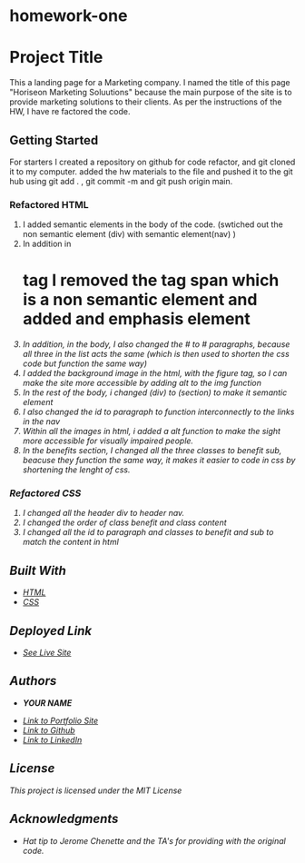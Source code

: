 # homework-one
# Project Title
This a landing page for a Marketing company. I named the title of this page "Horiseon Marketing Soluutions" because the main purpose of the site is to provide marketing solutions to their clients. As per the instructions of the HW, I have re factored the code. 


## Getting Started

For starters I created a repository on github for code refactor, and git cloned it to my computer. added the hw materials to the file and pushed it to the git hub using git add . , git commit -m and git push origin main. 

### Refactored HTML 

1. I added semantic elements in the body of the code. (swtiched out the non semantic element (div) with semantic element(nav) )
2. In addition in <h1> tag I removed the tag span which is a non semantic element and added and emphasis element <em>
3. In addition, in the body, I also changed the # to # paragraphs, because all three in the list acts the same (which is then used to shorten the css code but function the same way)
4. I added the background image in the html, with the figure tag, so I can make the site more accessible by adding alt to the img function
5. In the rest of the body, i changed (div) to (section) to make it semantic element
6. I also changed the id to paragraph to function interconnectly to the links in the nav
7. Within all the images in html, i added a alt function to make the sight more accessible for visually impaired people.
8. In the benefits section, I changed all the three classes to benefit sub, beacuse they function the same way, it makes it easier to code in css by shortening the lenght of css. 

### Refactored CSS

1. I changed all the header div to header nav. 
2. I changed the order of class benefit and class content
3. I changed all the id to paragraph and classes to benefit and sub to match the content in html


## Built With

* [HTML](index.html)
* [CSS](style.css)


## Deployed Link

* [See Live Site](#)


## Authors

* **YOUR NAME** 

- [Link to Portfolio Site](https://umeramalek.github.io/)
- [Link to Github](https://github.com/umeramalek)
- [Link to LinkedIn](www.linkedin.com/in/umeramalek)


## License

This project is licensed under the MIT License 

## Acknowledgments

* Hat tip to Jerome Chenette and the TA's for providing with the original code. 
